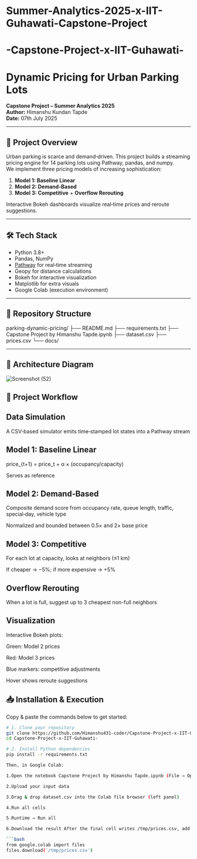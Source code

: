 # Summer-Analytics-2025-x-IIT-Guhawati-Capstone-Project

# -Capstone-Project-x-IIT-Guhawati-         

# Dynamic Pricing for Urban Parking Lots

**Capstone Project – Summer Analytics 2025**  
**Author:** Himanshu Kundan Tapde  
**Date:** 07th July 2025  

---

## 🚀 Project Overview
Urban parking is scarce and demand‐driven. This project builds a streaming pricing engine for 14 parking lots using Pathway, pandas, and numpy.  
We implement three pricing models of increasing sophistication:
1. **Model 1: Baseline Linear**  
2. **Model 2: Demand‐Based**  
3. **Model 3: Competitive** + **Overflow Rerouting**  

Interactive Bokeh dashboards visualize real‐time prices and reroute suggestions.

---

## 🛠️ Tech Stack
- Python 3.8+  
- Pandas, NumPy  
- [Pathway](https://pathway.com/) for real‐time streaming  
- Geopy for distance calculations  
- Bokeh for interactive visualization
- Matplotlib for extra visuals  
- Google Colab (execution environment)

---

## 📁 Repository Structure
parking-dynamic-pricing/
├── README.md
├── requirements.txt
├── Capstone Project by Himanshu Tapde.ipynb
├── dataset.csv
├── prices.csv
└── docs/
  
---

## 📐 Architecture Diagram

![Screenshot (52)](https://github.com/user-attachments/assets/3c415ad8-0d39-4631-9769-488e092b5de5)

## 🔧 Project Workflow

## Data Simulation

A CSV‐based simulator emits time‐stamped lot states into a Pathway stream

## Model 1: Baseline Linear

price_{t+1} = price_t + α × (occupancy/capacity)

Serves as reference

## Model 2: Demand‐Based

Composite demand score from occupancy rate, queue length, traffic, special‐day, vehicle type

Normalized and bounded between 0.5× and 2× base price

## Model 3: Competitive

For each lot at capacity, looks at neighbors (≤1 km)

If cheaper → −5%; if more expensive → +5%

## Overflow Rerouting

When a lot is full, suggest up to 3 cheapest non-full neighbors

## Visualization

Interactive Bokeh plots:

Green: Model 2 prices

Red: Model 3 prices

Blue markers: competitive adjustments

Hover shows reroute suggestions


## 📥 Installation & Execution

Copy & paste the commands below to get started:

```bash
# 1. Clone your repository
git clone https://github.com/Himanshu431-coder/Capstone-Project-x-IIT-Guhawati-.git
cd Capstone-Project-x-IIT-Guhawati-

# 2. Install Python dependencies
pip install -r requirements.txt

Then, in Google Colab:

1.Open the notebook Capstone Project by Himanshu Tapde.ipynb (File → Open notebook → GitHub → paste your repo URL)

2.Upload your input data

3.Drag & drop dataset.csv into the Colab file browser (left panel)

4.Run all cells

5.Runtime → Run all

6.Download the result After the final cell writes /tmp/prices.csv, add & run:

```bash
from google.colab import files
files.download('/tmp/prices.csv')

